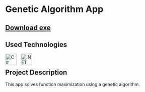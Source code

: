 # Genetic Algorithm App
## [Download exe](https://drive.google.com/file/d/1Iz86YcCjHcTjXbwxc_9QsHDGEEWST_0i/view?usp=sharing)
## Used Technologies

[<img align="left" alt="C#" width="36px" src="https://cdn.jsdelivr.net/gh/devicons/devicon/icons/csharp/csharp-original.svg" style="padding-right:10px;"/>][C#]
[<img align="left" alt=".NET" width="36px" src="https://cdn.jsdelivr.net/gh/devicons/devicon/icons/dotnetcore/dotnetcore-original.svg" style="padding-right:10px;"/>][.NET]

<br />

## Project Description

This app solves function maximization using a genetic algorithm.

[C#]: https://en.wikipedia.org/wiki/C_Sharp_(programming_language)
[.NET]: https://en.wikipedia.org/wiki/.NET_Framework
